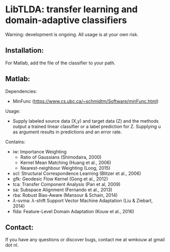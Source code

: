 # LibTLDA: transfer learning and domain-adaptive classifiers
Warning: development is ongoing. All usage is at your own risk.

## Installation:
For Matlab, add the file of the classifier to your path.

## Matlab:
Dependencies: <br>
- MinFunc (https://www.cs.ubc.ca/~schmidtm/Software/minFunc.html)

Usage: <br>
- Supply labeled source data (X,y) and target data (Z) and the methods output a trained linear classifier or a label prediction for Z. Supplying u as argument results in predictions and an error rate.<br>

Contains:<br>
- iw: Importance Weighting <br>
	- Ratio of Gaussians (Shimodaira, 2000) <br>
	- Kernel Mean Matching (Huang et al., 2006) <br>
	- Nearest-neighbour Weighting (Loog, 2015) <br>
- scl: Structural Correspondence Learning (Blitzer et al., 2006) <br>
- gfk: Geodesic Flow Kernel (Gong et al., 2012) <br>
- tca: Transfer Component Analysis (Pan et al, 2009) <br>
- sa: Subspace Alignment (Fernando et al., 2013) <br>
- rba: Robust Bias-Aware (Mansour & Schain, 2014) <br>
- $\lambda$-svma: $\lambda$-shift Support Vector Machine Adaptation (Liu & Ziebart, 2014) <br>
- flda: Feature-Level Domain Adaptation (Kouw et al., 2016) <br>

## Contact:
If you have any questions or discover bugs, contact me at wmkouw at gmail dot nl.
